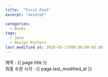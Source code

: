 ```yaml
---
title:  "First Post"
excerpt: "excerpt"

categories:
  - Books
tags:
  - Java
  - Design Pattern
last_modified_at: 2020-03-17T08:06:00-05:00
---
```



제목 : {{ page.title }}  
최종 수정 시각 : {{ page.last_modified_at }}